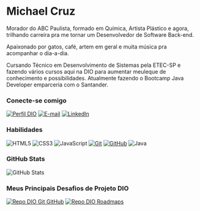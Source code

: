 
# Michael Cruz
Morador do ABC Paulista, formado em Química, Artista Plástico e agora, trilhando carreira pra me tornar um Desenvolvedor de Software Back-end.

Apaixonado por gatos, café, artem em geral e muita música pra acompanhar o dia-a-dia.

Cursando Técnico em Desenvolvimento de Sistemas pela ETEC-SP e fazendo vários cursos aqui na DIO para aumentar meuleque de conhecimento e possibilidades.
Atualmente fazendo o Bootcamp Java Developer emparceria com o Santander.


### Conecte-se comigo
[![Perfil DIO](https://img.shields.io/badge/-Meu%20Perfil%20na%20DIO-30A3DC?style=for-the-badge)](https://web.dio.me/users/michaelcaxa)
[![E-mail](https://img.shields.io/badge/-Email-000?style=for-the-badge&logo=microsoft-outlook&logoColor=red)](michaelcruz.dev@gmail.com)
[![LinkedIn](https://img.shields.io/badge/-LinkedIn-000?style=for-the-badge&logo=linkedin&logoColor=blue)](https://www.linkedin.com/in/michael-cruz-90377423a/)


### Habilidades
![HTML5](https://img.shields.io/badge/HTML-000?style=for-the-badge&logo=html5&logoColor=red)
![CSS3](https://img.shields.io/badge/CSS3-000?style=for-the-badge&logo=css3&logoColor=blue)
![JavaScript](https://img.shields.io/badge/JavaScript-000?style=for-the-badge&logo=javascript&logoColor=yellow)
[![Git](https://img.shields.io/badge/Git-000?style=for-the-badge&logo=git&logoColor=red)](https://git-scm.com/doc) 
[![GitHub](https://img.shields.io/badge/GitHub-000?style=for-the-badge&logo=github&logoColor=white)](https://docs.github.com/)
![Java](https://img.shields.io/badge/Java-000?style=for-the-badge&logo=java)

### GitHub Stats
![GitHub Stats](https://github-readme-stats.vercel.app/api?username=dev-MichaelCruz&theme=transparent&bg_color=000&border_color=30A3DC&show_icons=true&icon_color=30A3DC&title_color=E94D5F&text_color=FFF)


### Meus Principais Desafios de Projeto DIO
[![Repo DIO Git GitHub](https://github-readme-stats.vercel.app/api/pin/?username=elidianaandrade&repo=dio-lab-open-source&bg_color=000&border_color=30A3DC&show_icons=true&icon_color=30A3DC&title_color=E94D5F&text_color=FFF)](https://github.com/elidianaandrade/dio-lab-open-source)
[![Repo DIO Roadmaps](https://github-readme-stats.vercel.app/api/pin/?username=digitalinnovationone&repo=roadmaps&bg_color=000&border_color=30A3DC&show_icons=true&icon_color=30A3DC&title_color=E94D5F&text_color=FFF)](https://github.com/digitalinnovationone/roadmaps)

